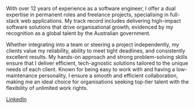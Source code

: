 <p>With over 12 years of experience as a software engineer, I offer a dual expertise in permanent roles and freelance projects, specialising in full-stack web applications. My track record includes delivering high-impact software solutions that drive organisational growth, evidenced by my recognition as a global talent by the Australian government.<p>

<p>Whether integrating into a team or steering a project independently, my clients value my reliability, ability to meet tight deadlines, and consistently excellent results. My hands-on approach and strong problem-solving skills ensure that I deliver efficient, tech-agnostic solutions tailored to the unique needs of each client. Known for being easy to work with and having a low-maintenance personality, I ensure a smooth and efficient collaboration, making me an ideal choice for organisations seeking top-tier talent with the flexibility of unlimited work rights.<p>
  
<a href="https://www.linkedin.com/in/weidenhaus/">LinkedIn</a>
